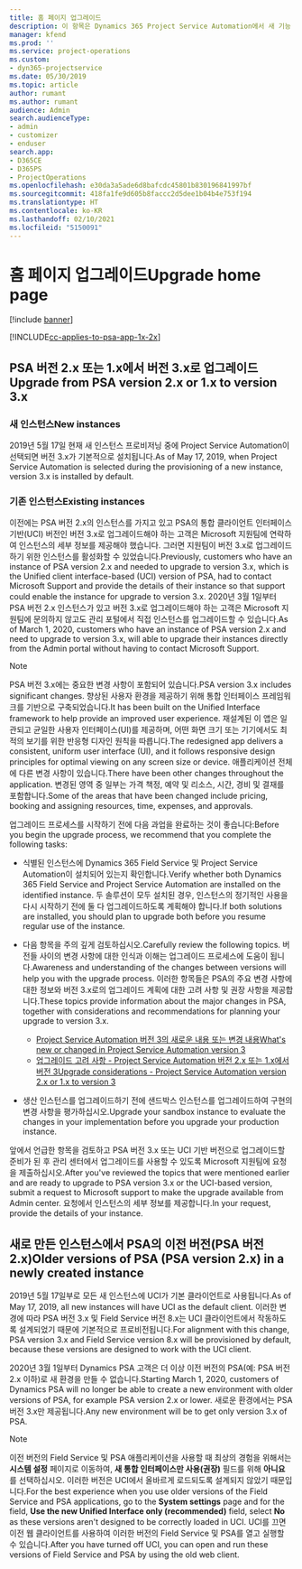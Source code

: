 ```yaml
---
title: 홈 페이지 업그레이드
description: 이 항목은 Dynamics 365 Project Service Automation에서 새 기능 및 변경된 기능에 대한 중요한 정보와 최신 버전으로 업그레이드하는 프로세스를 확인할 수 있는 위치를 보여줍니다.
manager: kfend
ms.prod: ''
ms.service: project-operations
ms.custom:
- dyn365-projectservice
ms.date: 05/30/2019
ms.topic: article
author: rumant
ms.author: rumant
audience: Admin
search.audienceType:
- admin
- customizer
- enduser
search.app:
- D365CE
- D365PS
- ProjectOperations
ms.openlocfilehash: e30da3a5ade6d8bafcdc45801b830196841997bf
ms.sourcegitcommit: 418fa1fe9d605b8faccc2d5dee1b04b4e753f194
ms.translationtype: HT
ms.contentlocale: ko-KR
ms.lasthandoff: 02/10/2021
ms.locfileid: "5150091"
---
```

# <a name="upgrade-home-page"></a><span data-ttu-id="50e3b-103">홈 페이지 업그레이드</span><span class="sxs-lookup"><span data-stu-id="50e3b-103">Upgrade home page</span></span>

[!include [banner](../includes/psa-now-project-operations.md)]

[!INCLUDE[cc-applies-to-psa-app-1x-2x](../includes/cc-applies-to-psa-app-1x-2x.md)]

## <a name="upgrade-from-psa-version-2x-or-1x-to-version-3x"></a><span data-ttu-id="50e3b-104">PSA 버전 2.x 또는 1.x에서 버전 3.x로 업그레이드</span><span class="sxs-lookup"><span data-stu-id="50e3b-104">Upgrade from PSA version 2.x or 1.x to version 3.x</span></span>

### <a name="new-instances"></a><span data-ttu-id="50e3b-105">새 인스턴스</span><span class="sxs-lookup"><span data-stu-id="50e3b-105">New instances</span></span>

<span data-ttu-id="50e3b-106">2019년 5월 17일 현재 새 인스턴스 프로비저닝 중에 Project Service Automation이 선택되면 버전 3.x가 기본적으로 설치됩니다.</span><span class="sxs-lookup"><span data-stu-id="50e3b-106">As of May 17, 2019, when Project Service Automation is selected during the provisioning of a new instance, version 3.x is installed by default.</span></span>

### <a name="existing-instances"></a><span data-ttu-id="50e3b-107">기존 인스턴스</span><span class="sxs-lookup"><span data-stu-id="50e3b-107">Existing instances</span></span>

<span data-ttu-id="50e3b-108">이전에는 PSA 버전 2.x의 인스턴스를 가지고 있고 PSA의 통합 클라이언트 인터페이스 기반(UCI) 버전인 버전 3.x로 업그레이드해야 하는 고객은 Microsoft 지원팀에 연락하여 인스턴스의 세부 정보를 제공해야 했습니다. 그러면 지원팀이 버전 3.x로 업그레이드하기 위한 인스턴스를 활성화할 수 있었습니다.</span><span class="sxs-lookup"><span data-stu-id="50e3b-108">Previously, customers who have an instance of PSA version 2.x and needed to upgrade to version 3.x, which is the Unified client interface-based (UCI) version of PSA, had to contact Microsoft Support and provide the details of their instance so that support could enable the instance for upgrade to version 3.x.</span></span> <span data-ttu-id="50e3b-109">2020년 3월 1일부터 PSA 버전 2.x 인스턴스가 있고 버전 3.x로 업그레이드해야 하는 고객은 Microsoft 지원팀에 문의하지 않고도 관리 포털에서 직접 인스턴스를 업그레이드할 수 있습니다.</span><span class="sxs-lookup"><span data-stu-id="50e3b-109">As of March 1, 2020, customers who have an instance of PSA version 2.x and need to upgrade to version 3.x, will able to upgrade their instances directly from the Admin portal without having to contact Microsoft Support.</span></span>  

> [!NOTE]
> <span data-ttu-id="50e3b-110">PSA 버전 3.x에는 중요한 변경 사항이 포함되어 있습니다.</span><span class="sxs-lookup"><span data-stu-id="50e3b-110">PSA version 3.x includes significant changes.</span></span> <span data-ttu-id="50e3b-111">향상된 사용자 환경을 제공하기 위해 통합 인터페이스 프레임워크를 기반으로 구축되었습니다.</span><span class="sxs-lookup"><span data-stu-id="50e3b-111">It has been built on the Unified Interface framework to help provide an improved user experience.</span></span> <span data-ttu-id="50e3b-112">재설계된 이 앱은 일관되고 균일한 사용자 인터페이스(UI)를 제공하며, 어떤 화면 크기 또는 기기에서도 최적의 보기를 위한 반응형 디자인 원칙을 따릅니다.</span><span class="sxs-lookup"><span data-stu-id="50e3b-112">The redesigned app delivers a consistent, uniform user interface (UI), and it follows responsive design principles for optimal viewing on any screen size or device.</span></span> <span data-ttu-id="50e3b-113">애플리케이션 전체에 다른 변경 사항이 있습니다.</span><span class="sxs-lookup"><span data-stu-id="50e3b-113">There have been other changes throughout the application.</span></span> <span data-ttu-id="50e3b-114">변경된 영역 중 일부는 가격 책정, 예약 및 리소스, 시간, 경비 및 결재를 포함합니다.</span><span class="sxs-lookup"><span data-stu-id="50e3b-114">Some of the areas that have been changed include pricing, booking and assigning resources, time, expenses, and approvals.</span></span>

<span data-ttu-id="50e3b-115">업그레이드 프로세스를 시작하기 전에 다음 과업을 완료하는 것이 좋습니다:</span><span class="sxs-lookup"><span data-stu-id="50e3b-115">Before you begin the upgrade process, we recommend that you complete the following tasks:</span></span>

- <span data-ttu-id="50e3b-116">식별된 인스턴스에 Dynamics 365 Field Service 및 Project Service Automation이 설치되어 있는지 확인합니다.</span><span class="sxs-lookup"><span data-stu-id="50e3b-116">Verify whether both Dynamics 365 Field Service and Project Service Automation are installed on the identified instance.</span></span> <span data-ttu-id="50e3b-117">두 솔루션이 모두 설치된 경우, 인스턴스의 정기적인 사용을 다시 시작하기 전에 둘 다 업그레이드하도록 계획해야 합니다.</span><span class="sxs-lookup"><span data-stu-id="50e3b-117">If both solutions are installed, you should plan to upgrade both before you resume regular use of the instance.</span></span>
- <span data-ttu-id="50e3b-118">다음 항목을 주의 깊게 검토하십시오.</span><span class="sxs-lookup"><span data-stu-id="50e3b-118">Carefully review the following topics.</span></span> <span data-ttu-id="50e3b-119">버전들 사이의 변경 사항에 대한 인식과 이해는 업그레이드 프로세스에 도움이 됩니다.</span><span class="sxs-lookup"><span data-stu-id="50e3b-119">Awareness and understanding of the changes between versions will help you with the upgrade process.</span></span> <span data-ttu-id="50e3b-120">이러한 항목들은 PSA의 주요 변경 사항에 대한 정보와 버전 3.x로의 업그레이드 계획에 대한 고려 사항 및 권장 사항을 제공합니다.</span><span class="sxs-lookup"><span data-stu-id="50e3b-120">These topics provide information about the major changes in PSA, together with considerations and recommendations for planning your upgrade to version 3.x.</span></span>

    - [<span data-ttu-id="50e3b-121">Project Service Automation 버전 3의 새로운 내용 또는 변경 내용</span><span class="sxs-lookup"><span data-stu-id="50e3b-121">What's new or changed in Project Service Automation version 3</span></span>](whats-new-changed-v3.md)
    - [<span data-ttu-id="50e3b-122">업그레이드 고려 사항 - Project Service Automation 버전 2.x 또는 1.x에서 버전 3</span><span class="sxs-lookup"><span data-stu-id="50e3b-122">Upgrade considerations - Project Service Automation version 2.x or 1.x to version 3</span></span>](upgrade-v3.md)

- <span data-ttu-id="50e3b-123">생산 인스턴스를 업그레이드하기 전에 샌드박스 인스턴스를 업그레이드하여 구현의 변경 사항을 평가하십시오.</span><span class="sxs-lookup"><span data-stu-id="50e3b-123">Upgrade your sandbox instance to evaluate the changes in your implementation before you upgrade your production instance.</span></span>

<span data-ttu-id="50e3b-124">앞에서 언급한 항목을 검토하고 PSA 버전 3.x 또는 UCI 기반 버전으로 업그레이드할 준비가 된 후 관리 센터에서 업그레이드를 사용할 수 있도록 Microsoft 지원팀에 요청을 제출하십시오.</span><span class="sxs-lookup"><span data-stu-id="50e3b-124">After you've reviewed the topics that were mentioned earlier and are ready to upgrade to PSA version 3.x or the UCI-based version, submit a request to Microsoft support to make the upgrade available from Admin center.</span></span> <span data-ttu-id="50e3b-125">요청에서 인스턴스의 세부 정보를 제공합니다.</span><span class="sxs-lookup"><span data-stu-id="50e3b-125">In your request, provide the details of your instance.</span></span>

## <a name="older-versions-of-psa-psa-version-2x-in-a-newly-created-instance"></a><span data-ttu-id="50e3b-126">새로 만든 인스턴스에서 PSA의 이전 버전(PSA 버전 2.x)</span><span class="sxs-lookup"><span data-stu-id="50e3b-126">Older versions of PSA (PSA version 2.x) in a newly created instance</span></span>

<span data-ttu-id="50e3b-127">2019년 5월 17일부로 모든 새 인스턴스에 UCI가 기본 클라이언트로 사용됩니다.</span><span class="sxs-lookup"><span data-stu-id="50e3b-127">As of May 17, 2019, all new instances will have UCI as the default client.</span></span> <span data-ttu-id="50e3b-128">이러한 변경에 따라 PSA 버전 3.x 및 Field Service 버전 8.x는 UCI 클라이언트에서 작동하도록 설계되었기 때문에 기본적으로 프로비전됩니다.</span><span class="sxs-lookup"><span data-stu-id="50e3b-128">For alignment with this change, PSA version 3.x and Field Service version 8.x will be provisioned by default, because these versions are designed to work with the UCI client.</span></span>

<span data-ttu-id="50e3b-129">2020년 3월 1일부터 Dynamics PSA 고객은 더 이상 이전 버전의 PSA(예: PSA 버전 2.x 이하)로 새 환경을 만들 수 없습니다.</span><span class="sxs-lookup"><span data-stu-id="50e3b-129">Starting March 1, 2020, customers of Dynamics PSA will no longer be able to create a new environment with older versions of PSA, for example PSA version 2.x or lower.</span></span> <span data-ttu-id="50e3b-130">새로운 환경에서는 PSA 버전 3.x만 제공됩니다.</span><span class="sxs-lookup"><span data-stu-id="50e3b-130">Any new environment will be to get only version 3.x of PSA.</span></span>

> [!NOTE]
> <span data-ttu-id="50e3b-131">이전 버전의 Field Service 및 PSA 애플리케이션을 사용할 때 최상의 경험을 위해서는 **시스템 설정** 페이지로 이동하여, **새 통합 인터페이스만 사용(권장)** 필드를 위해 **아니요** 를 선택하십시오. 이러한 버전은 UCI에서 올바르게 로드되도록 설계되지 않았기 때문입니다.</span><span class="sxs-lookup"><span data-stu-id="50e3b-131">For the best experience when you use older versions of the Field Service and PSA applications, go to the **System settings** page and for the field, **Use the new Unified Interface only (recommended)** field, select **No** as these versions aren't designed to be correctly loaded in UCI.</span></span> <span data-ttu-id="50e3b-132">UCI를 끄면 이전 웹 클라이언트를 사용하여 이러한 버전의 Field Service 및 PSA를 열고 실행할 수 있습니다.</span><span class="sxs-lookup"><span data-stu-id="50e3b-132">After you have turned off UCI, you can open and run these versions of Field Service and PSA by using the old web client.</span></span> 
